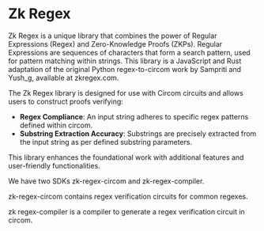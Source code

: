 # Zk Regex

Zk Regex is a unique library that combines the power of Regular Expressions (Regex) and Zero-Knowledge Proofs (ZKPs). Regular Expressions are sequences of characters that form a search pattern, used for pattern matching within strings. This library is a JavaScript and Rust adaptation of the original Python regex-to-circom work by Sampriti and Yush\_g, available at zkregex.com.

The Zk Regex library is designed for use with Circom circuits and allows users to construct proofs verifying:

* **Regex Compliance**: An input string adheres to specific regex patterns defined within circom.
* **Substring Extraction Accuracy**: Substrings are precisely extracted from the input string as per defined substring parameters.

This library enhances the foundational work with additional features and user-friendly functionalities.

We have two SDKs zk-regex-circom and zk-regex-compiler.

zk-regex-circom contains regex verification circuits for common regexes.

zk regex-compiler is a compiler to generate a regex verification circuit in circom.

